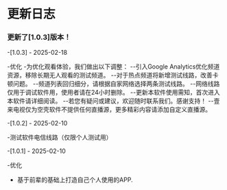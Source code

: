 # 更新日志
### 更新了[1.0.3]版本！

-[1.0.3] - 2025-02-18

-优化
-为优化观看体验，我们做出以下调整：
--引入Google Analytics优化频道资源，移除长期无人观看的测试频道。
--对于热点频道将新增测试线路，改善卡顿问题。
--频道列表回归细分，请根据自家网络选择两条测试线路。
--网络线路仅用于调试软件用，使用者请在24小时删除。
--更新本软件使用需知，首次进入本软件请详细阅读。
--若您有疑问或建议，欢迎随时联系我们。感谢支持！
--壹来电视仅为空壳软件不提供任何直播源，更多精彩内容请添加自定义直播源。

-[1.0.2] - 2025-02-10

-测试软件电信线路（仅限个人测试用）

-[1.0.1] - 2025-02-10

-优化

- 基于前辈的基础上打造自己个人使用的APP.
